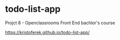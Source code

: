 # todo-list-app
Projct 8 - Openclassrooms Front End bachlor's course

https://kristoferek.github.io/todo-list-app/
